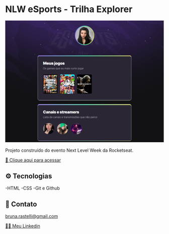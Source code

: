 # NLW eSports - Trilha Explorer

![preview](.github/Preview.png)

Projeto construído do evento Next Level Week da Rocketseat.

[🔗 Clique aqui para acessar](https://rastellibru.github.io/NLW/)

## ⚙️ Tecnologias 

-HTML
-CSS
-Git e Github

## 📧 Contato

bruna.rastelli@gmail.com

[👩‍💻 Meu Linkedin](https://www.linkedin.com/in/bruna-rastelli/)
